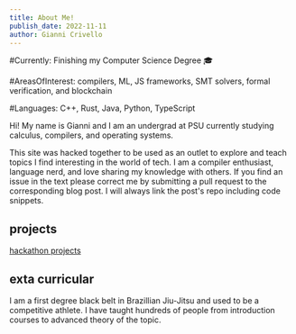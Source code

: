 ```yaml
---
title: About Me!
publish_date: 2022-11-11
author: Gianni Crivello
---
```

#Currently: Finishing my Computer Science Degree 🎓

#AreasOfInterest: compilers, ML, JS frameworks, SMT solvers, formal verification, and blockchain

#Languages: C++, Rust, Java, Python, TypeScript

Hi! My name is Gianni and I am an undergrad at PSU currently studying calculus, compilers, and operating systems. 

This site was hacked together to be used as an outlet to explore and teach topics I find interesting in the world of tech. I am a compiler enthusiast, language nerd, and love sharing my knowledge with others. If you find an issue in the text please correct me by submitting a pull request to the corresponding blog post. I will always link the post's repo including code snippets. 

## projects 

[hackathon projects](/past_projects)

## exta curricular

I am a first degree black belt in Brazillian Jiu-Jitsu and used to be a competitive athlete. I have taught hundreds of people from introduction courses to advanced theory of the topic. 

